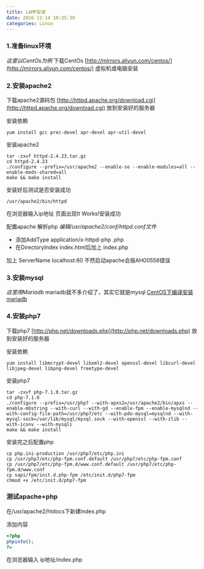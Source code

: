 ```yaml
---
title: LAMP安装
date: 2016-12-14 10:35:39
categories: Linux
---
```


### 1.准备linux环境
*这里以CentOs为例*
下载CentOs [http://mirrors.aliyun.com/centos/](http://mirrors.aliyun.com/centos/)
虚拟机或电脑安装

### 2.安装apache2
下载apache2源码包 [http://httpd.apache.org/download.cgi](http://httpd.apache.org/download.cgi)
放到安装好的服务器

安装依赖
``` shell
yum install gcc prec-devel apr-devel apr-util-devel
```
安装apache2
``` shell
tar -zxvf httpd-2.4.23.tar.gz
cd httpd-2.4.23
./configure --prefix=/usr/apache2 --enable-so --enable-modules=all --enable-mods-shared=all
make && make install
```
安装好后测试是否安装成功
``` shell
/usr/apache2/bin/httpd
```
在浏览器输入ip地址
页面出现It Works!安装成功


配置apache 解析php
*编辑/usr/apache2/conf/httpd.conf文件*
* 添加AddType application/x-httpd-php .php
* 在DirectoryIndex index.html后加上 index.php

加上 ServerName localhost:80 不然启动apache会报AH00558错误

### 3.安装mysql
*这里用Mariadb*
mariadb就不多介绍了，其实它就是mysql
[CentOS下编译安装mariadb](/2016/06/30/post-1/)

### 4.安装php7
下载php7 [http://php.net/downloads.php](http://php.net/downloads.php)
放到安装好的服务器

安装依赖
``` shell
yum install libmcrypt-devel libxml2-devel openssl-devel libcurl-devel libjpeg-devel libpng-devel freetype-devel 
```
安装php7
``` shell
tar -zxvf php-7.1.0.tar.gz
cd php-7.1.0
./configure --prefix=/usr/php7 --with-apxs2=/usr/apache2/bin/apxs --enable-mbstring --with-curl --with-gd --enable-fpm --enable-mysqlnd --with-config-file-path=/usr/php7/etc --with-pdo-mysql=mysqlnd --with-mysql-sock=/var/lib/mysql/mysql.sock --with-openssl --with-zlib --with-iconv --with-mysqli
make && make install
```
安装完之后配置php
``` shell
cp php.ini-production /usr/php7/etc/php.ini
cp /usr/php7/etc/php-fpm.conf.default /usr/php7/etc/php-fpm.conf
cp /usr/php7/etc/php-fpm.d/www.conf.default /usr/php7/etc/php-fpm.d/www.conf
cp sapi/fpm/init.d.php-fpm /etc/init.d/php7-fpm 
chmod +x /etc/init.d/php7-fpm
```
### 测试apache+php
在/usr/apache2/htdocs下新建index.php

添加内容
``` php
<?php
phpinfo();
?>
```
在浏览器输入 ip地址/index.php

